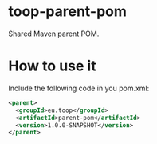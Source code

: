 # toop-parent-pom

Shared Maven parent POM.

# How to use it
Include the following code in you pom.xml:

```xml
<parent>
  <groupId>eu.toop</groupId>
  <artifactId>parent-pom</artifactId>
  <version>1.0.0-SNAPSHOT</version>
</parent>
```
